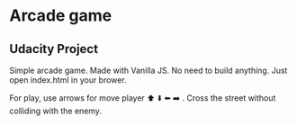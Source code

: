 Arcade game
===============================

## Udacity Project

Simple arcade game. Made with Vanilla JS. No need to build anything. Just open index.html in your brower.

For play, use arrows for move player :arrow_up: :arrow_down: :arrow_left: :arrow_right: . Cross the street without colliding with the enemy.